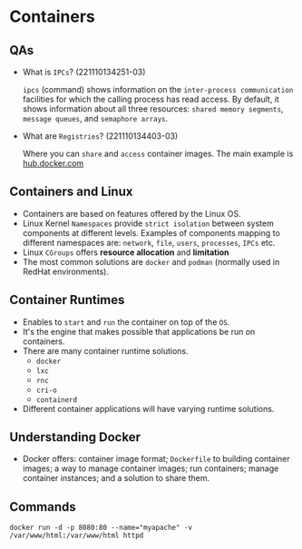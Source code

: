 # Containers

## QAs

- What is `IPCs`? (221110134251-03)

  `ipcs` (command) shows information on the `inter-process communication`
  facilities for which the calling process has read access. By default, it shows
  information about all three resources: `shared memory segments`, `message queues`, and `semaphore arrays`.

- What are `Registries`? (221110134403-03)

  Where you can `share` and `access` container images. The main example is [hub.docker.com](hub.docker.com)

## Containers and Linux

- Containers are based on features offered by the Linux OS.
- Linux Kernel `Namespaces` provide `strict isolation` between system components at different levels.
  Examples of components mapping to different namespaces are: `network`, `file`, `users`, `processes`, `IPCs` etc.
- Linux `CGroups` offers **resource allocation** and **limitation**
- The most common solutions are `docker` and `podman` (normally used in RedHat environments).

## Container Runtimes

- Enables to `start` and `run` the container on top of the `OS`.
- It's the engine that makes possible that applications be run on containers.
- There are many container runtime solutions.
  - `docker`
  - `lxc`
  - `rnc`
  - `cri-o`
  - `containerd`
- Different container applications will have varying runtime solutions.

## Understanding Docker

- Docker offers: container image format; `Dockerfile` to building container
  images; a way to manage container images; run containers; manage container
  instances; and a solution to share them.

## Commands

`docker run -d -p 8080:80 --name="myapache" -v /var/www/html:/var/www/html httpd`
